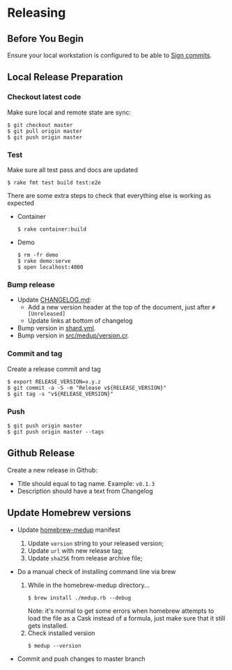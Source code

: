 # Releasing

## Before You Begin

Ensure your local workstation is configured to be able to
[Sign commits](https://docs.github.com/en/authentication/managing-commit-signature-verification/signing-commits).

## Local Release Preparation

### Checkout latest code

Make sure local and remote state are sync:

```shell
$ git checkout master
$ git pull origin master
$ git push origin master
```

### Test

Make sure all test pass and docs are updated

```shell
$ rake fmt test build test:e2e
```

There are some extra steps to check that everything else is working as expected

* Container
  ```shell
  $ rake container:build
  ```
* Demo
  ```shell
  $ rm -fr demo
  $ rake demo:serve
  $ open localhost:4000
  ```

### Bump release

* Update [CHANGELOG.md](CHANGELOG.md):
  - Add a new version header at the top of the document,
    just after `# [Unreleased]`
  - Update links at bottom of changelog
* Bump version in [shard.yml](shard.yml).
* Bump version in [src/medup/version.cr](src/medup/version.cr).

### Commit and tag

Create a release commit and tag

```shell
$ export RELEASE_VERSION=x.y.z
$ git commit -a -S -m "Release v${RELEASE_VERSION}"
$ git tag -s "v${RELEASE_VERSION}"
```

### Push

```shell
$ git push origin master
$ git push origin master --tags
```

## Github Release

Create a new release in Github:
- Title should equal to tag name. Example: `v0.1.3`
- Description should have a text from Changelog

## Update Homebrew versions

- Update [homebrew-medup](https://github.com/miry/homebrew-medup/blob/master/Formula/medup.rb)
manifest
  1. Update `version` string to your released version;
  1. Update `url` with new release tag;
  1. Update `sha256` from release archive file;

- Do a manual check of installing command line via brew
  1. While in the homebrew-medup directory...
     ```shell
     $ brew install ./medup.rb --debug
     ```
     Note: it's normal to get some errors when homebrew attempts to load the file
     as a Cask instead of a formula, just make sure that it still gets installed.
  1. Check installed version
     ```shell
     $ medup --version
     ```
- Commit and push changes to master branch
